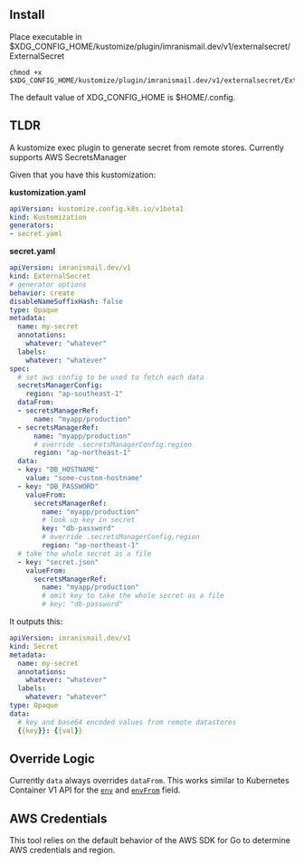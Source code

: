 ## Install

Place executable in $XDG_CONFIG_HOME/kustomize/plugin/imranismail.dev/v1/externalsecret/ExternalSecret

```
chmod +x $XDG_CONFIG_HOME/kustomize/plugin/imranismail.dev/v1/externalsecret/ExternalSecret
```

The default value of XDG_CONFIG_HOME is $HOME/.config.

## TLDR

A kustomize exec plugin to generate secret from remote stores. Currently supports AWS SecretsManager

Given that you have this kustomization:

**kustomization.yaml**

```yaml
apiVersion: kustomize.config.k8s.io/v1beta1
kind: Kustomization
generators:
- secret.yaml
```

**secret.yaml**
```yaml
apiVersion: imranismail.dev/v1
kind: ExternalSecret
# generator options
behavior: create
disableNameSuffixHash: false
type: Opaque
metadata:
  name: my-secret
  annotations:
    whatever: "whatever"
  labels:
    whatever: "whatever"
spec:
  # set aws config to be used to fetch each data
  secretsManagerConfig:
    region: "ap-southeast-1"
  dataFrom:
  - secretsManagerRef:
      name: "myapp/production"
  - secretsManagerRef:
      name: "myapp/production"
      # override .secretsManagerConfig.region
      region: "ap-northeast-1"
  data:
  - key: "DB_HOSTNAME"
    value: "some-custom-hostname"
  - key: "DB_PASSWORD"
    valueFrom:
      secretsManagerRef:
        name: "myapp/production"
        # look up key in secret
        key: "db-password"
        # override .secretsManagerConfig.region
        region: "ap-northeast-1"
  # take the whole secret as a file
  - key: "secret.json"
    valueFrom:
      secretsManagerRef:
        name: "myapp/production"
        # omit key to take the whole secret as a file
        # key: "db-password"
```

It outputs this:

```yaml
apiVersion: imranismail.dev/v1
kind: Secret
metadata:
  name: my-secret
  annotations:
    whatever: "whatever"
  labels:
    whatever: "whatever"
type: Opaque
data:
  # key and base64 encoded values from remote datastores
  {{key}}: {{val}}
```

## Override Logic

Currently `data` always overrides `dataFrom`. This works similar to Kubernetes Container V1 API for the [`env`](https://kubernetes.io/docs/reference/generated/kubernetes-api/v1.16/#envvarsource-v1-core) and [`envFrom`](ps://kubernetes.io/docs/reference/generated/kubernetes-api/v1.16/#envfromsource-v1-core) field.

## AWS Credentials

This tool relies on the default behavior of the AWS SDK for Go to determine AWS credentials and region.
